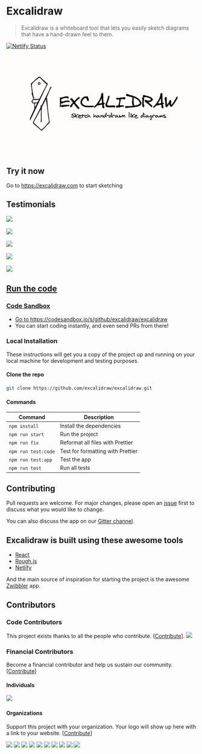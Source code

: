 # Excalidraw

> Excalidraw is a whiteboard tool that lets you easily sketch diagrams that have a hand-drawn feel to them.

[![Netlify Status](https://api.netlify.com/api/v1/badges/6a2f94e6-20d1-42ba-8af5-2f91802debe8/deploy-status)](https://app.netlify.com/sites/excalidraw/deploys)

<div align="center" style="display:flex;flex-direction:column;">
    <a href="https://excalidraw.com">
        <img src="./public/og-image.png" alt="Excalidraw logo: Sketch handrawn like diagrams." />
    </a>
</div>

## Try it now

Go to https://excalidraw.com to start sketching

## Testimonials

<a href="https://twitter.com/Lissy_Sykes/status/1213813117177729026"><img width="398" src="https://user-images.githubusercontent.com/197597/71783813-dbf8a600-2fa0-11ea-9c0d-bb3cc45969e6.png"></a>

<a href="https://twitter.com/dan_abramov/status/1213762494428262400"><img width="398" src="https://user-images.githubusercontent.com/197597/71783990-4d395880-2fa3-11ea-9ad7-186138db5003.png"></a>

<a href="https://twitter.com/kyehohenberger/status/1214288572037025792"><img width="423" src="https://user-images.githubusercontent.com/197597/71851802-34f13880-308c-11ea-9416-191099e6349c.png"></a>

<a href="https://twitter.com/jordwalke/status/1214858186789806080"><img width="434" src="https://user-images.githubusercontent.com/197597/72036874-07a1b780-3251-11ea-99e8-6bafd93483a0.png"></a>

<a href="https://twitter.com/lucasazzola/status/1215126440330416128"><img width="429" src="https://user-images.githubusercontent.com/197597/72039003-48e99580-3258-11ea-8daa-85dd055f2a82.png">

## Run the code

### Code Sandbox

- Go to https://codesandbox.io/s/github/excalidraw/excalidraw
- You can start coding instantly, and even send PRs from there!

### Local Installation

These instructions will get you a copy of the project up and running on your local machine for development and testing purposes.

#### Clone the repo

```bash
git clone https://github.com/excalidraw/excalidraw.git
```

#### Commands

| Command             | Description                       |
| ------------------- | --------------------------------- |
| `npm install`       | Install the dependencies          |
| `npm run start`     | Run the project                   |
| `npm run fix`       | Reformat all files with Prettier  |
| `npm run test:code` | Test for formatting with Prettier |
| `npm run test:app`  | Test the app                      |
| `npm run test`      | Run all tests                     |

## Contributing

Pull requests are welcome. For major changes, please open an [issue](https://github.com/excalidraw/excalidraw/issues) first to discuss what you would like to change.

You can also discuss the app on our [Gitter channel](https://gitter.im/excalidraw/community).

## Excalidraw is built using these awesome tools

- [React](https://reactjs.org)
- [Rough.js](https://roughjs.com)
- [Netlify](https://www.netlify.com)

And the main source of inspiration for starting the project is the awesome [Zwibbler](https://zwibbler.com/demo/) app.

## Contributors

### Code Contributors

This project exists thanks to all the people who contribute. [[Contribute](CONTRIBUTING.md)].
<a href="https://github.com/excalidraw/excalidraw/graphs/contributors"><img src="https://opencollective.com/excalidraw/contributors.svg?width=890&button=false" /></a>

### Financial Contributors

Become a financial contributor and help us sustain our community. [[Contribute](https://opencollective.com/excalidraw/contribute)]

#### Individuals

<a href="https://opencollective.com/excalidraw"><img src="https://opencollective.com/excalidraw/individuals.svg?width=890"></a>

#### Organizations

Support this project with your organization. Your logo will show up here with a link to your website. [[Contribute](https://opencollective.com/excalidraw/contribute)]

<a href="https://opencollective.com/excalidraw/organization/0/website"><img src="https://opencollective.com/excalidraw/organization/0/avatar.svg"></a>
<a href="https://opencollective.com/excalidraw/organization/1/website"><img src="https://opencollective.com/excalidraw/organization/1/avatar.svg"></a>
<a href="https://opencollective.com/excalidraw/organization/2/website"><img src="https://opencollective.com/excalidraw/organization/2/avatar.svg"></a>
<a href="https://opencollective.com/excalidraw/organization/3/website"><img src="https://opencollective.com/excalidraw/organization/3/avatar.svg"></a>
<a href="https://opencollective.com/excalidraw/organization/4/website"><img src="https://opencollective.com/excalidraw/organization/4/avatar.svg"></a>
<a href="https://opencollective.com/excalidraw/organization/5/website"><img src="https://opencollective.com/excalidraw/organization/5/avatar.svg"></a>
<a href="https://opencollective.com/excalidraw/organization/6/website"><img src="https://opencollective.com/excalidraw/organization/6/avatar.svg"></a>
<a href="https://opencollective.com/excalidraw/organization/7/website"><img src="https://opencollective.com/excalidraw/organization/7/avatar.svg"></a>
<a href="https://opencollective.com/excalidraw/organization/8/website"><img src="https://opencollective.com/excalidraw/organization/8/avatar.svg"></a>
<a href="https://opencollective.com/excalidraw/organization/9/website"><img src="https://opencollective.com/excalidraw/organization/9/avatar.svg"></a>
